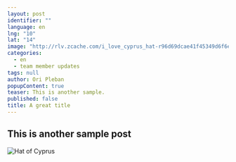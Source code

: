```yaml
---
layout: post
identifier: ""
language: en
lng: "10"
lat: "14"
image: "http://rlv.zcache.com/i_love_cyprus_hat-r96d69dcae41f45349d6f6ed8ef3210d4_v9wqr_8byvr_324.jpg"
categories: 
  - en
  - team member updates
tags: null
author: Ori Pleban
popupContent: true
teaser: This is another sample.
published: false
title: A great title
---
```


## This is another sample post

![Hat of Cyprus](http://rlv.zcache.com/i_love_cyprus_hat-r96d69dcae41f45349d6f6ed8ef3210d4_v9wqr_8byvr_324.jpg)

